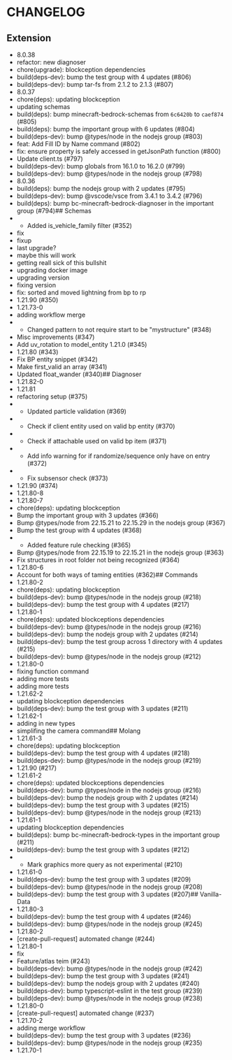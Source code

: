 # CHANGELOG
## Extension
- 8.0.38
- refactor: new diagnoser
- chore(upgrade): blockception dependencies
- build(deps-dev): bump the test group with 4 updates (#806)
- build(deps-dev): bump tar-fs from 2.1.2 to 2.1.3 (#807)
- 8.0.37
- chore(deps): updating blockception
- updating schemas
- build(deps): bump minecraft-bedrock-schemas from `6c6420b` to `caef874` (#805)
- build(deps): bump the important group with 6 updates (#804)
- build(deps-dev): bump @types/node in the nodejs group (#803)
- feat: Add Fill ID by Name command (#802)
- fix: ensure property is safely accessed in getJsonPath function (#800)
- Update client.ts (#797)
- build(deps-dev): bump globals from 16.1.0 to 16.2.0 (#799)
- build(deps-dev): bump @types/node in the nodejs group (#798)
- 8.0.36
- build(deps): bump the nodejs group with 2 updates (#795)
- build(deps-dev): bump @vscode/vsce from 3.4.1 to 3.4.2 (#796)
- build(deps): bump bc-minecraft-bedrock-diagnoser in the important group (#794)## Schemas
- - Added is_vehicle_family filter (#352)
- fix
- fixup
- last upgrade?
- maybe this will work
- getting reall sick of this bullshit
- upgrading docker image
- upgrading version
- fixing version
- fix: sorted and moved lightning from bp to rp
- 1.21.90 (#350)
- 1.21.73-0
- adding workflow merge
- - Changed pattern to not require start to be "mystructure" (#348)
- Misc improvements (#347)
- Add uv_rotation to model_entity 1.21.0 (#345)
- 1.21.80 (#343)
- Fix BP entity snippet (#342)
- Make first_valid an array (#341)
- Updated float_wander (#340)## Diagnoser
- 1.21.82-0
- 1.21.81
- refactoring setup (#375)
- - Updated particle validation (#369)
- - Check if client entity used on valid bp entity (#370)
- - Check if attachable used on valid bp item (#371)
- - Add info warning for if randomize/sequence only have on entry (#372)
- - Fix subsensor check (#373)
- 1.21.90 (#374)
- 1.21.80-8
- 1.21.80-7
- chore(deps): updating blockception
- Bump the important group with 3 updates (#366)
- Bump @types/node from 22.15.21 to 22.15.29 in the nodejs group (#367)
- Bump the test group with 4 updates (#368)
- - Added feature rule checking (#365)
- Bump @types/node from 22.15.19 to 22.15.21 in the nodejs group (#363)
- Fix structures in root folder not being recognized (#364)
- 1.21.80-6
- Account for both ways of taming entities (#362)## Commands
- 1.21.80-2
- chore(deps): updating blockception
- build(deps-dev): bump @types/node in the nodejs group (#218)
- build(deps-dev): bump the test group with 4 updates (#217)
- 1.21.80-1
- chore(deps): updated blockceptions dependencies
- build(deps-dev): bump @types/node in the nodejs group (#216)
- build(deps-dev): bump the nodejs group with 2 updates (#214)
- build(deps-dev): bump the test group across 1 directory with 4 updates (#215)
- build(deps-dev): bump @types/node in the nodejs group (#212)
- 1.21.80-0
- fixing function command
- adding more tests
- adding more tests
- 1.21.62-2
- updating blockception dependencies
- build(deps-dev): bump the test group with 3 updates (#211)
- 1.21.62-1
- adding in new types
- simplifing the camera command## Molang
- 1.21.61-3
- chore(deps): updating blockception
- build(deps-dev): bump the test group with 4 updates (#218)
- build(deps-dev): bump @types/node in the nodejs group (#219)
- 1.21.90 (#217)
- 1.21.61-2
- chore(deps): updated blockceptions dependencies
- build(deps-dev): bump @types/node in the nodejs group (#216)
- build(deps-dev): bump the nodejs group with 2 updates (#214)
- build(deps-dev): bump the test group with 3 updates (#215)
- build(deps-dev): bump @types/node in the nodejs group (#213)
- 1.21.61-1
- updating blockception dependencies
- build(deps): bump bc-minecraft-bedrock-types in the important group (#211)
- build(deps-dev): bump the test group with 3 updates (#212)
- - Mark graphics more query as not experimental (#210)
- 1.21.61-0
- build(deps-dev): bump the test group with 3 updates (#209)
- build(deps-dev): bump @types/node in the nodejs group (#208)
- build(deps-dev): bump the test group with 3 updates (#207)## Vanilla-Data
- 1.21.80-3
- build(deps-dev): bump the test group with 4 updates (#246)
- build(deps-dev): bump @types/node in the nodejs group (#245)
- 1.21.80-2
- [create-pull-request] automated change (#244)
- 1.21.80-1
- fix
- Feature/atlas teim (#243)
- build(deps-dev): bump @types/node in the nodejs group (#242)
- build(deps-dev): bump the test group with 3 updates (#241)
- build(deps-dev): bump the nodejs group with 2 updates (#240)
- build(deps-dev): bump typescript-eslint in the test group (#239)
- build(deps-dev): bump @types/node in the nodejs group (#238)
- 1.21.80-0
- [create-pull-request] automated change (#237)
- 1.21.70-2
- adding merge workflow
- build(deps-dev): bump the test group with 3 updates (#236)
- build(deps-dev): bump @types/node in the nodejs group (#235)
- 1.21.70-1